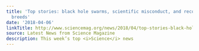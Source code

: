 ```yaml
---
title: 'Top stories: black hole swarms, scientific misconduct, and recognizing mutt
  breeds'
date: '2018-04-06'
linkTitle: http://www.sciencemag.org/news/2018/04/top-stories-black-hole-swarms-scientific-misconduct-and-recognizing-mutt-breeds
source: Latest News from Science Magazine
description: This week’s top <i>Science</i> news
---
```

